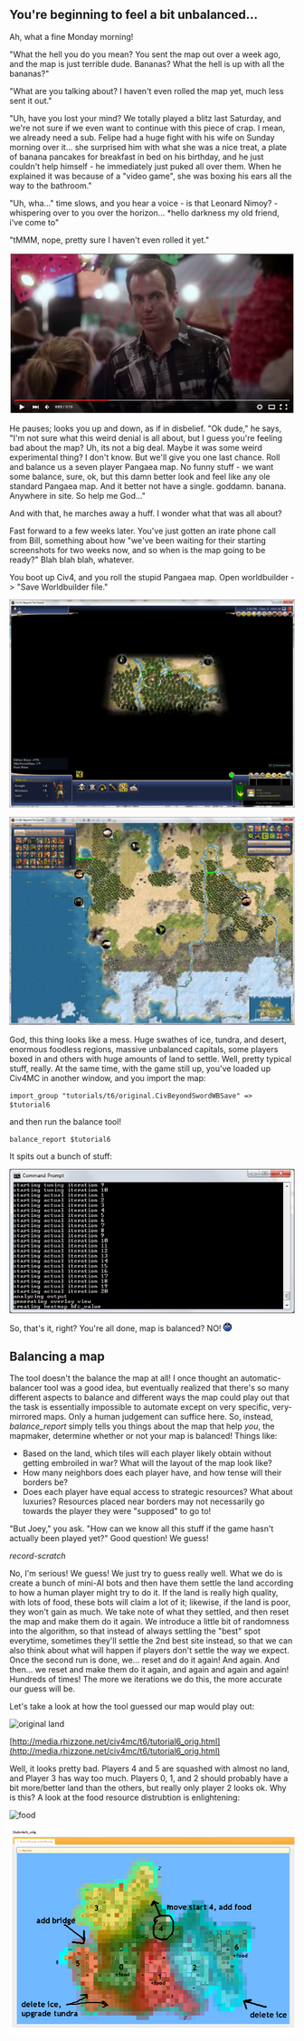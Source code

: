 ## You're beginning to feel a bit unbalanced...

Ah, what a fine Monday morning! 

"What the hell you do you mean? You sent the map out over a week ago, and the map is just terrible dude. Bananas? What the hell is up with all the bananas?"

"What are you talking about? I haven't even rolled the map yet, much less sent it out."

"Uh, have you lost your mind? We totally played a blitz last Saturday, and we're not sure if we even want to continue with this piece of crap. I mean, we already need a sub. Felipe had a huge fight with his wife on Sunday morning over it... she surprised him with what she was a nice treat, a plate of banana pancakes for breakfast in bed on his birthday, and he just couldn't help himself - he immediately just puked all over them. When he explained it was because of a "video game", she was boxing his ears all the way to the bathroom."

"Uh, wha..." time slows, and you hear a voice - is that Leonard Nimoy? - whispering over to you over the horizon... *hello darkness my old friend, i've come to"

"tMMM, nope, pretty sure I haven't even rolled it yet."

[![Hello Darkness](t6/hello_darkness.jpg)](https://www.youtube.com/watch?v=CfpjPywX0W0)

He pauses; looks you up and down, as if in disbelief. "Ok dude," he says, "I'm not sure what this weird denial is all about, but I guess you're feeling bad about the map? Uh, its not a big deal. Maybe it was some weird experimental thing? I don't know. But we'll give you one last chance. Roll and balance us a seven player Pangaea map. No funny stuff - we want some balance, sure, ok, but this damn better look and feel like any ole standard Pangaea map. And it better not have a single. goddamn. banana. Anywhere in site. So help me God..."

And with that, he marches away a huff. I wonder what that was all about?

Fast forward to a few weeks later. You've just gotten an irate phone call from Bill, something about how "we've been waiting for their starting screenshots for two weeks now, and so when is the map going to be ready?" Blah blah blah, whatever. 

You boot up Civ4, and you roll the stupid Pangaea map. Open worldbuilder -> "Save Worldbuilder file."

![original start](t6/original_start.png)

![original start zoomed](t6/original_start2.png)

God, this thing looks like a mess. Huge swathes of ice, tundra, and desert, enormous foodless regions, massive unbalanced capitals, some players boxed in and others with huge amounts of land to settle. Well, pretty typical stuff, really. At the same time, with the game still up, you've loaded up Civ4MC in another window, and you import the map:

    import_group "tutorials/t6/original.CivBeyondSwordWBSave" => $tutorial6
    
and then run the balance tool!
    
    balance_report $tutorial6
    
It spits out a bunch of stuff:

![spit](t6/spit.png)

So, that's it, right? You're all done, map is balanced? NO! ![shakehead](t6/shakehead.gif)

## Balancing a map

The tool doesn't the balance the map at all! I once thought an automatic-balancer tool was a good idea, but eventually realized that there's so many different aspects to balance and different ways the map could play out that the task is essentially impossible to automate except on very specific, very-mirrored maps. Only a human judgement can suffice here. So, instead, *balance_report* simply tells you things about the map that help *you*, the mapmaker, determine whether or not your map is balanced! Things like:

* Based on the land, which tiles will each player likely obtain without getting embroiled in war? What will the layout of the map look like?
* How many neighbors does each player have, and how tense will their borders be?
* Does each player have equal access to strategic resources? What about luxuries? Resources placed near borders may not necessarily go towards the player they were "supposed" to go to!

"But Joey," you ask. "How can we know all this stuff if the game hasn't actually been played yet?" Good question! We guess!

*record-scratch*

No, I'm serious! We guess! We just try to guess really well. What we do is create a bunch of mini-AI bots and then have them settle the land according to how a human player might try to do it. If the land is really high quality, with lots of food, these bots will claim a lot of it; likewise, if the land is poor, they won't gain as much. We take note of what they settled, and then reset the map and make them do it again. We introduce a little bit of randomness into the algorithm, so that instead of always settling the "best" spot everytime, sometimes they'll settle the 2nd best site instead, so that we can also think about what will happen if players don't settle the way we expect. Once the second run is done, we... reset and do it again! And again. And then... we reset and make them do it again, and again and again and again! Hundreds of times! The more we iterations we do this, the more accurate our guess will be. 

Let's take a look at how the tool guessed our map would play out:

![original land](t6/origiginal_land.png)

[http://media.rhizzone.net/civ4mc/t6/tutorial6_orig.html](http://media.rhizzone.net/civ4mc/t6/tutorial6_orig.html)

Well, it looks pretty bad. Players 4 and 5 are squashed with almost no land, and Player 3 has way too much. Players 0, 1, and 2 should probably have a bit more/better land than the others, but really only player 2 looks ok. Why is this? A look at the food resource distrubtion is enlightening:

![food](t6/upgrade_food.png)




![notes](t6/upgrade_notes.png)
